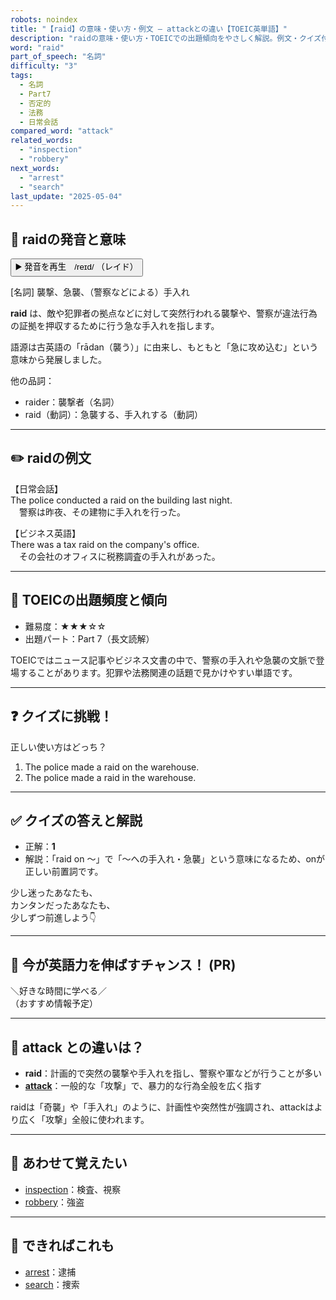 ```yaml
---
robots: noindex
title: "【raid】の意味・使い方・例文 ― attackとの違い【TOEIC英単語】"
description: "raidの意味・使い方・TOEICでの出題傾向をやさしく解説。例文・クイズ付きでattackとの違いもわかりやすく学べます。"
word: "raid"
part_of_speech: "名詞"
difficulty: "3"
tags:
  - 名詞
  - Part7
  - 否定的
  - 法務
  - 日常会話
compared_word: "attack"
related_words:
  - "inspection"
  - "robbery"
next_words:
  - "arrest"
  - "search"
last_update: "2025-05-04"
---
```


## 🔰 raidの発音と意味

<button class="play-audio" onclick="playTTS('raid')">
  <span class="play-audio-main">
    ▶️ 発音を再生　/reɪd/
  </span>
  <span class="play-audio-sub">
    （レイド）
  </span>
</button>

[名詞] 襲撃、急襲、（警察などによる）手入れ

**raid** は、敵や犯罪者の拠点などに対して突然行われる襲撃や、警察が違法行為の証拠を押収するために行う急な手入れを指します。

語源は古英語の「rādan（襲う）」に由来し、もともと「急に攻め込む」という意味から発展しました。

他の品詞：  
- raider：襲撃者（名詞）
- raid（動詞）：急襲する、手入れする（動詞）

---

## ✏️ raidの例文

【日常会話】  
The police conducted a raid on the building last night.  
　警察は昨夜、その建物に手入れを行った。

【ビジネス英語】  
There was a tax raid on the company's office.  
　その会社のオフィスに税務調査の手入れがあった。

---

## 🎯 TOEICの出題頻度と傾向

- 難易度：★★★☆☆
- 出題パート：Part 7（長文読解）

TOEICではニュース記事やビジネス文書の中で、警察の手入れや急襲の文脈で登場することがあります。犯罪や法務関連の話題で見かけやすい単語です。

---

## ❓ クイズに挑戦！

正しい使い方はどっち？

1. The police made a raid on the warehouse.  
2. The police made a raid in the warehouse.

---

## ✅ クイズの答えと解説

- 正解：**1**
- 解説：「raid on ～」で「～への手入れ・急襲」という意味になるため、onが正しい前置詞です。

少し迷ったあなたも、  
カンタンだったあなたも、  
少しずつ前進しよう👇️

---

## 🚀 今が英語力を伸ばすチャンス！ (PR)

<div class="info-center">
＼好きな時間に学べる／<br>  
（おすすめ情報予定）
</div>

---

## 🤔  attack との違いは？

- **raid**：計画的で突然の襲撃や手入れを指し、警察や軍などが行うことが多い
- **[attack](/word/attack)**：一般的な「攻撃」で、暴力的な行為全般を広く指す

raidは「奇襲」や「手入れ」のように、計画性や突然性が強調され、attackはより広く「攻撃」全般に使われます。

---

## 🧩 あわせて覚えたい

- [inspection](/word/inspection)：検査、視察
- [robbery](/word/robbery)：強盗

---

## 📖 できればこれも

- [arrest](/word/arrest)：逮捕
- [search](/word/search)：捜索

<!-- cvid: aid05_bid36 -->
